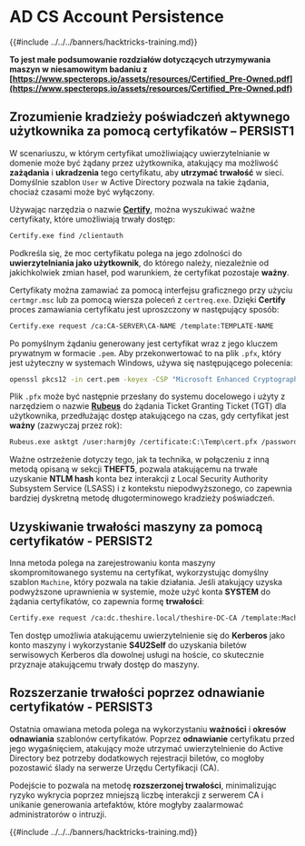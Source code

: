 # AD CS Account Persistence

{{#include ../../../banners/hacktricks-training.md}}

**To jest małe podsumowanie rozdziałów dotyczących utrzymywania maszyn w niesamowitym badaniu z [https://www.specterops.io/assets/resources/Certified_Pre-Owned.pdf](https://www.specterops.io/assets/resources/Certified_Pre-Owned.pdf)**

## **Zrozumienie kradzieży poświadczeń aktywnego użytkownika za pomocą certyfikatów – PERSIST1**

W scenariuszu, w którym certyfikat umożliwiający uwierzytelnianie w domenie może być żądany przez użytkownika, atakujący ma możliwość **zażądania** i **ukradzenia** tego certyfikatu, aby **utrzymać trwałość** w sieci. Domyślnie szablon `User` w Active Directory pozwala na takie żądania, chociaż czasami może być wyłączony.

Używając narzędzia o nazwie [**Certify**](https://github.com/GhostPack/Certify), można wyszukiwać ważne certyfikaty, które umożliwiają trwały dostęp:
```bash
Certify.exe find /clientauth
```
Podkreśla się, że moc certyfikatu polega na jego zdolności do **uwierzytelniania jako użytkownik**, do którego należy, niezależnie od jakichkolwiek zmian haseł, pod warunkiem, że certyfikat pozostaje **ważny**.

Certyfikaty można zamawiać za pomocą interfejsu graficznego przy użyciu `certmgr.msc` lub za pomocą wiersza poleceń z `certreq.exe`. Dzięki **Certify** proces zamawiania certyfikatu jest uproszczony w następujący sposób:
```bash
Certify.exe request /ca:CA-SERVER\CA-NAME /template:TEMPLATE-NAME
```
Po pomyślnym żądaniu generowany jest certyfikat wraz z jego kluczem prywatnym w formacie `.pem`. Aby przekonwertować to na plik `.pfx`, który jest użyteczny w systemach Windows, używa się następującego polecenia:
```bash
openssl pkcs12 -in cert.pem -keyex -CSP "Microsoft Enhanced Cryptographic Provider v1.0" -export -out cert.pfx
```
Plik `.pfx` może być następnie przesłany do systemu docelowego i użyty z narzędziem o nazwie [**Rubeus**](https://github.com/GhostPack/Rubeus) do żądania Ticket Granting Ticket (TGT) dla użytkownika, przedłużając dostęp atakującego na czas, gdy certyfikat jest **ważny** (zazwyczaj przez rok):
```bash
Rubeus.exe asktgt /user:harmj0y /certificate:C:\Temp\cert.pfx /password:CertPass!
```
Ważne ostrzeżenie dotyczy tego, jak ta technika, w połączeniu z inną metodą opisaną w sekcji **THEFT5**, pozwala atakującemu na trwałe uzyskanie **NTLM hash** konta bez interakcji z Local Security Authority Subsystem Service (LSASS) i z kontekstu niepodwyższonego, co zapewnia bardziej dyskretną metodę długoterminowego kradzieży poświadczeń.

## **Uzyskiwanie trwałości maszyny za pomocą certyfikatów - PERSIST2**

Inna metoda polega na zarejestrowaniu konta maszyny skompromitowanego systemu na certyfikat, wykorzystując domyślny szablon `Machine`, który pozwala na takie działania. Jeśli atakujący uzyska podwyższone uprawnienia w systemie, może użyć konta **SYSTEM** do żądania certyfikatów, co zapewnia formę **trwałości**:
```bash
Certify.exe request /ca:dc.theshire.local/theshire-DC-CA /template:Machine /machine
```
Ten dostęp umożliwia atakującemu uwierzytelnienie się do **Kerberos** jako konto maszyny i wykorzystanie **S4U2Self** do uzyskania biletów serwisowych Kerberos dla dowolnej usługi na hoście, co skutecznie przyznaje atakującemu trwały dostęp do maszyny.

## **Rozszerzanie trwałości poprzez odnawianie certyfikatów - PERSIST3**

Ostatnia omawiana metoda polega na wykorzystaniu **ważności** i **okresów odnawiania** szablonów certyfikatów. Poprzez **odnawianie** certyfikatu przed jego wygaśnięciem, atakujący może utrzymać uwierzytelnienie do Active Directory bez potrzeby dodatkowych rejestracji biletów, co mogłoby pozostawić ślady na serwerze Urzędu Certyfikacji (CA).

Podejście to pozwala na metodę **rozszerzonej trwałości**, minimalizując ryzyko wykrycia poprzez mniejszą liczbę interakcji z serwerem CA i unikanie generowania artefaktów, które mogłyby zaalarmować administratorów o intruzji.

{{#include ../../../banners/hacktricks-training.md}}
